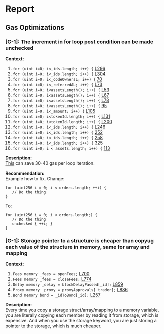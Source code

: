    # Report
## Gas Optimizations ##
### [G-1]: The increment in for loop post condition can be made unchecked
**Context:**

1. ```for (uint i=0; i<_ids.length; i++) {``` [L296](https://github.com/code-423n4/2022-12-tigris/blob/main/contracts/Position.sol#L296) 
1. ```for (uint i=0; i<_ids.length; i++) {``` [L304](https://github.com/code-423n4/2022-12-tigris/blob/main/contracts/Position.sol#L304) 
1. ```for (uint i=0; i<_codeOwnersL; i++) {``` [70](https://github.com/code-423n4/2022-12-tigris/blob/main/contracts/Referrals.sol#L70) 
1. ```for (uint i=0; i<_referredAL; i++) {``` [L73](https://github.com/code-423n4/2022-12-tigris/blob/main/contracts/Referrals.sol#L73) 
1. ```for (uint i=0; i<assetsLength(); i++) {``` [L53](https://github.com/code-423n4/2022-12-tigris/blob/main/contracts/GovNFT.sol#L53) 
1. ```for (uint i=0; i<assetsLength(); i++) {``` [L67](https://github.com/code-423n4/2022-12-tigris/blob/main/contracts/GovNFT.sol#L67) 
1. ```for (uint i=0; i<assetsLength(); i++) {``` [L78](https://github.com/code-423n4/2022-12-tigris/blob/main/contracts/GovNFT.sol#L78) 
1. ```for (uint i=0; i<assetsLength(); i++) {``` [95](https://github.com/code-423n4/2022-12-tigris/blob/main/contracts/GovNFT.sol#L95) 
1. ```for (uint i=0; i<_amount; i++) {``` [L105](https://github.com/code-423n4/2022-12-tigris/blob/main/contracts/GovNFT.sol#L105) 
1. ```for (uint i=0; i<tokenId.length; i++) {``` [L131](https://github.com/code-423n4/2022-12-tigris/blob/main/contracts/GovNFT.sol#L131) 
1. ```for (uint i=0; i<tokenId.length; i++) {``` [L200](https://github.com/code-423n4/2022-12-tigris/blob/main/contracts/GovNFT.sol#L200) 
1. ```for (uint i=0; i<_ids.length; i++) {``` [L246](https://github.com/code-423n4/2022-12-tigris/blob/main/contracts/GovNFT.sol#L246) 
1. ```for (uint i=0; i<_ids.length; i++) {``` [252](https://github.com/code-423n4/2022-12-tigris/blob/main/contracts/GovNFT.sol#L252) 
1. ```for (uint i=0; i<_ids.length; i++) {``` [258](https://github.com/code-423n4/2022-12-tigris/blob/main/contracts/GovNFT.sol#L258) 
1. ```for (uint i=0; i<_ids.length; i++) {``` [325](https://github.com/code-423n4/2022-12-tigris/blob/main/contracts/GovNFT.sol#L325) 
1. ```for (uint i=0; i < assets.length; i++) {``` [113](https://github.com/code-423n4/2022-12-tigris/blob/main/contracts/Lock.sol#L113)

**Description:**  
[This](https://gist.github.com/hrkrshnn/ee8fabd532058307229d65dcd5836ddc#the-increment-in-for-loop-post-condition-can-be-made-unchecked) can save 30-40 gas per loop iteration.

**Recommendation:**  
Example how to fix. Change:
```
for (uint256 i = 0; i < orders.length; ++i) {
   // Do the thing
}
```

To:
```
for (uint256 i = 0; i < orders.length;) {
   // Do the thing
   unchecked { ++i; }
}
```

### [G-1]: Storage pointer to a structure is cheaper than copyug each value of the structure in memory, same for array and mapping
**Context:**

1. ```Fees memory _fees = openFees;``` [L700](https://github.com/code-423n4/2022-12-tigris/blob/main/contracts/Trading.sol#L700) 
1. ```Fees memory _fees = closeFees;``` [L774](https://github.com/code-423n4/2022-12-tigris/blob/main/contracts/Trading.sol#L774) 
1. ```Delay memory _delay = blockDelayPassed[_id];``` [L859](https://github.com/code-423n4/2022-12-tigris/blob/main/contracts/Trading.sol#L859) 
1. ```Proxy memory _proxy = proxyApprovals[_trader];``` [L886](https://github.com/code-423n4/2022-12-tigris/blob/main/contracts/Trading.sol#L886) 
1. ```Bond memory bond = _idToBond[_id];``` [L257](https://github.com/code-423n4/2022-12-tigris/blob/main/contracts/BondNFT.sol#L251)

**Description:**  
Every time you copy a storage struct/array/mapping to a memory variable, you are literally copying each member by reading it from storage, which is expensive. And when you use the storage keyword, you are just storing a pointer to the storage, which is much cheaper.

